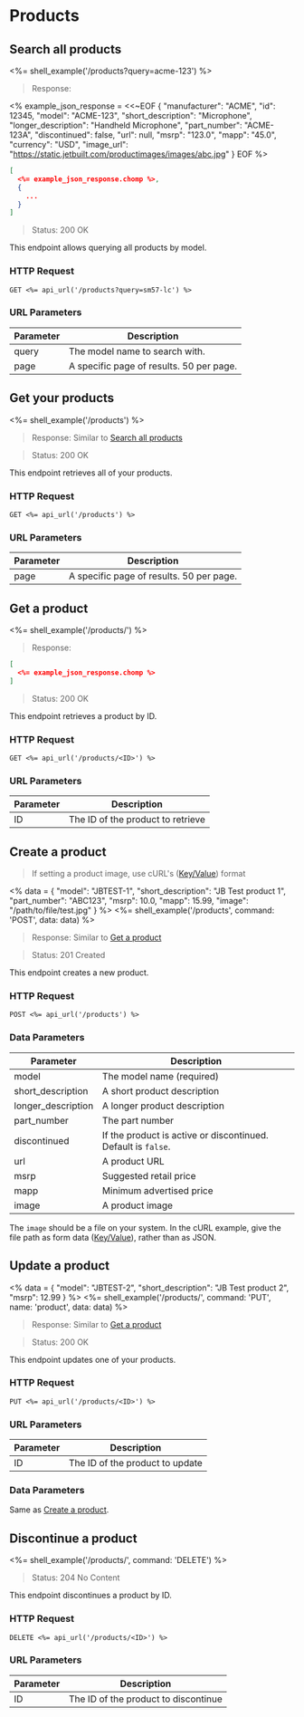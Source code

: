# Products

## Search all products

<%= shell_example('/products?query=acme-123') %>

> Response:

<%
  example_json_response =
    <<~EOF
    {
        "manufacturer": "ACME",
        "id": 12345,
        "model": "ACME-123",
        "short_description": "Microphone",
        "longer_description": "Handheld Microphone",
        "part_number": "ACME-123A",
        "discontinued": false,
        "url": null,
        "msrp": "123.0",
        "mapp": "45.0",
        "currency": "USD",
        "image_url": "https://static.jetbuilt.com/productimages/images/abc.jpg"
      }
      EOF
%>
```json
[
  <%= example_json_response.chomp %>,
  {
    ...
  }
]
```

> Status: 200 OK

This endpoint allows querying all products by model.

### HTTP Request

`GET <%= api_url('/products?query=sm57-lc') %>`

### URL Parameters

Parameter | Description
--------- | -----------
query | The model name to search with.
page | A specific page of results. 50 per page.


## Get your products

<%= shell_example('/products') %>

> Response: Similar to [Search all products](#search-all-products)

> Status: 200 OK

This endpoint retrieves all of your products.

### HTTP Request

`GET <%= api_url('/products') %>`

### URL Parameters

Parameter | Description
--------- | -----------
page | A specific page of results. 50 per page.


## Get a product

<%= shell_example('/products/<ID>') %>

> Response:

```json
[
  <%= example_json_response.chomp %>
]
```

> Status: 200 OK

This endpoint retrieves a product by ID.

### HTTP Request

`GET <%= api_url('/products/<ID>') %>`

### URL Parameters

Parameter | Description
--------- | -----------
ID | The ID of the product to retrieve


## Create a product
> If setting a product image, use cURL's ([Key/Value](?shell--kv#create-a-product)) format

<%
  data =
    {
      "model": "JBTEST-1",
      "short_description": "JB Test product 1",
      "part_number": "ABC123",
      "msrp": 10.0,
      "mapp": 15.99,
      "image": "/path/to/file/test.jpg"
    }
%>
<%= shell_example('/products', command: 'POST', data: data) %>

> Response: Similar to [Get a product](#get-a-product)

> Status: 201 Created

This endpoint creates a new product.

### HTTP Request

`POST <%= api_url('/products') %>`

### Data Parameters

Parameter | Description
--------- | -----------
model | The model name (required)
short_description | A short product description
longer_description | A longer product description
part_number | The part number
discontinued | If the product is active or discontinued. Default is `false`.
url | A product URL
msrp | Suggested retail price
mapp | Minimum advertised price
image | A product image

<aside class="notice">The <code>image</code> should be a file on your system.
In the cURL example, give the file path as form data (<a href="?shell--kv#create-a-product">Key/Value</a>),
rather than as JSON.</aside>


## Update a product
<%
  data =
    {
      "model": "JBTEST-2",
      "short_description": "JB Test product 2",
      "msrp": 12.99
    }
%>
<%= shell_example('/products/<ID>', command: 'PUT', name: 'product', data: data) %>

> Response: Similar to [Get a product](#get-a-product)

> Status: 200 OK

This endpoint updates one of your products.

### HTTP Request

`PUT <%= api_url('/products/<ID>') %>`

### URL Parameters

Parameter | Description
--------- | -----------
ID | The ID of the product to update

### Data Parameters

Same as [Create a product](#create-a-product).


## Discontinue a product

<%= shell_example('/products/<ID>', command: 'DELETE') %>

> Status: 204 No Content

This endpoint discontinues a product by ID.

### HTTP Request

`DELETE <%= api_url('/products/<ID>') %>`

### URL Parameters

Parameter | Description
--------- | -----------
ID | The ID of the product to discontinue
